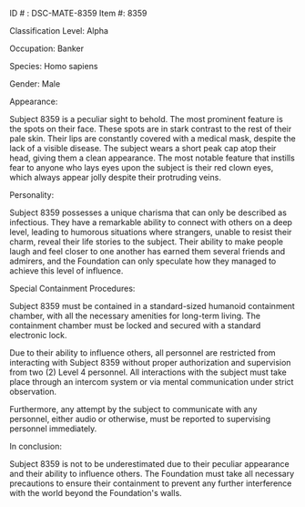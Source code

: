 ID # : DSC-MATE-8359
Item #: 8359

Classification Level: Alpha

Occupation: Banker

Species: Homo sapiens 

Gender: Male

Appearance:

Subject 8359 is a peculiar sight to behold. The most prominent feature is the spots on their face. These spots are in stark contrast to the rest of their pale skin. Their lips are constantly covered with a medical mask, despite the lack of a visible disease. The subject wears a short peak cap atop their head, giving them a clean appearance. The most notable feature that instills fear to anyone who lays eyes upon the subject is their red clown eyes, which always appear jolly despite their protruding veins.

Personality:

Subject 8359 possesses a unique charisma that can only be described as infectious. They have a remarkable ability to connect with others on a deep level, leading to humorous situations where strangers, unable to resist their charm, reveal their life stories to the subject. Their ability to make people laugh and feel closer to one another has earned them several friends and admirers, and the Foundation can only speculate how they managed to achieve this level of influence.

Special Containment Procedures:

Subject 8359 must be contained in a standard-sized humanoid containment chamber, with all the necessary amenities for long-term living. The containment chamber must be locked and secured with a standard electronic lock. 

Due to their ability to influence others, all personnel are restricted from interacting with Subject 8359 without proper authorization and supervision from two (2) Level 4 personnel. All interactions with the subject must take place through an intercom system or via mental communication under strict observation. 

Furthermore, any attempt by the subject to communicate with any personnel, either audio or otherwise, must be reported to supervising personnel immediately. 

In conclusion:

Subject 8359 is not to be underestimated due to their peculiar appearance and their ability to influence others. The Foundation must take all necessary precautions to ensure their containment to prevent any further interference with the world beyond the Foundation's walls.